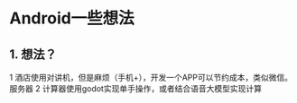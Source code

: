 # Android一些想法

## 1. 想法？
  1 酒店使用对讲机，但是麻烦（手机+），开发一个APP可以节约成本，类似微信。服务器
  2 计算器使用godot实现单手操作，或者结合语音大模型实现计算
